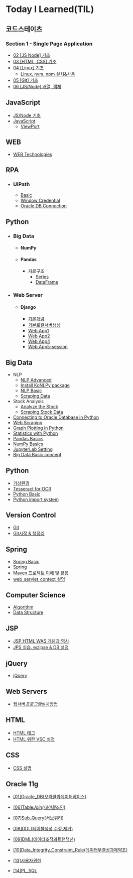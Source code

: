# Today I Learned(TIL)

## 코드스테이츠

### Section 1 - Single Page Application

- [02 [JS Node] 기초](<https://github.com/MagnaPax/TIL/blob/master/CodeStates/(SEB)_Section1-Single_Page_Application/02_(JS-Node)_%EA%B8%B0%EC%B4%88.md>)
- [03 [HTML, CSS] 기초](<https://github.com/MagnaPax/TIL/blob/master/CodeStates/(SEB)_Section1-Single_Page_Application/03_(HTML-CSS)_%EA%B8%B0%EC%B4%88.md>)
- [04 [Linux] 기초](<https://github.com/MagnaPax/TIL/blob/master/CodeStates/(SEB)_Section1-Single_Page_Application/04_(Linux)_%EA%B8%B0%EC%B4%88.md>)
  - [Linux, nvm, npm 설치&사용](<https://github.com/MagnaPax/TIL/blob/master/CodeStates/(SEB)_Section1-Single_Page_Application/Linux_nvm_npm%EC%84%A4%EC%B9%98%EC%99%80%EC%82%AC%EC%9A%A9.md>)
- [05 [Git] 기초](<https://github.com/MagnaPax/TIL/blob/master/CodeStates/(SEB)_Section1-Single_Page_Application/05(git)_%EA%B8%B0%EC%B4%88.md>)
- [06 [JS/Node] 배열, 객체](<https://github.com/MagnaPax/TIL/blob/master/CodeStates/(SEB)_Section1-Single_Page_Application/06_(JS-Node)_%EB%B0%B0%EC%97%B4_%EA%B0%9D%EC%B2%B4.md>)

## JavaScript

- [JS/Node 기초](https://github.com/MagnaPax/TIL/blob/master/WEB/JavaScript/01%5BJS.Node%5D%EA%B8%B0%EC%B4%88.md)
- [JavaScript](https://github.com/MagnaPax/TIL/blob/master/WEB/JavaScript/JavaScript.md)
  - [ViewPort](https://github.com/MagnaPax/TIL/blob/master/WEB/JavaScript/ViewPort.md)

## WEB

- [WEB Technologies](https://github.com/MagnaPax/TIL/blob/master/WEB/WEB_Technologies.md)

## RPA

- ### UiPath
  - [Basic](https://github.com/MagnaPax/TIL/blob/master/RPA/UiPath.md)
  - [Window Credential](https://github.com/MagnaPax/TIL/blob/master/RPA/WindowCredential.md)
  - [Oracle DB Connection](https://github.com/MagnaPax/TIL/blob/master/RPA/DB%EC%97%B0%EA%B2%B0.md)

## Python

- ### Big Data

  - #### NumPy
  - #### Pandas
    - 자료구조
      - [Series](https://github.com/MagnaPax/TIL/blob/master/Python/Big%20Data/Series.md)
      - [DataFrame](https://github.com/MagnaPax/TIL/blob/master/Python/Big%20Data/DataFrame.md)

- ### Web Server
  - #### Django
    - [기본개념](https://github.com/MagnaPax/TIL/blob/master/Django/BasicConceptOfDjango.md)
    - [기본로컬서버생성](https://github.com/MagnaPax/TIL/blob/master/Django/%EB%A1%9C%EC%BB%AC%EC%84%9C%EB%B2%84%EC%83%9D%EC%84%B1.md)
    - [Web App1](https://github.com/MagnaPax/TIL/blob/master/Django/Django_WebApp01.md)
    - [Web App2](https://github.com/MagnaPax/TIL/blob/master/Django/Django_WebApp02.md)
    - [Web App4](https://github.com/MagnaPax/TIL/blob/master/Django/Django_WebApp04.md)
    - [Web App5-session](https://github.com/MagnaPax/TIL/blob/master/Django/login%20%EC%9B%B9%EC%95%B1%20%EC%8B%A4%ED%96%89%EC%88%9C%EC%84%9C.md)

## Big Data

- NLP
  - [NLP Advanced](https://github.com/MagnaPax/TIL/blob/master/BigData/koMovAna.md)
  - [Install KoNLPy package](https://github.com/MagnaPax/TIL/blob/master/BigData/KoNLPy.md)
  - [NLP Basic](https://github.com/MagnaPax/TIL/blob/master/BigData/MovAna.md)
  - [Scraping Data](https://github.com/MagnaPax/TIL/blob/master/BigData/movrev.md)
- Stock Analysis
  - [Analyze the Stock](https://github.com/MagnaPax/TIL/blob/master/BigData/stockAna.md)
  - [Scraping Stock Data](https://github.com/MagnaPax/TIL/blob/master/BigData/stockBasic.md)
- [Connecting to Oracle Database in Python](https://github.com/MagnaPax/TIL/blob/master/BigData/Connecting%20to%20Oracle%20Database%20in%20Python.md)
- [Web Scraping](https://github.com/MagnaPax/TIL/blob/master/BigData/Web_Scraping.md)
- [Graph Plotting in Python]()
- [Statistics with Python]()
- [Pandas Basics]()
- [NumPy Basics]()
- [JupyterLab Setting](https://github.com/MagnaPax/TIL/blob/master/BigData/JupyterLab.md)
- [Big Data Basic concept](https://github.com/MagnaPax/TIL/blob/master/BigData/BigData.md)

## Python

- [가상환경](https://github.com/MagnaPax/TIL/blob/master/Python/virtual_env.md)
- [Tesseract for OCR](https://github.com/MagnaPax/TIL/blob/master/Python/tesseract.md)
- [Python Basic](https://github.com/MagnaPax/TIL/blob/master/Python/Python_Basic.md)
- [Python import system](https://github.com/MagnaPax/TIL/blob/master/Python/python_import.md)

## Version Control

- [Git](https://github.com/MagnaPax/TIL/blob/master/GIT/git.md)
- [Git시작 & 책정리](https://github.com/MagnaPax/TIL/blob/master/GIT/git2.md)

## Spring

- [Spring Basic](https://github.com/MagnaPax/TIL/blob/master/WEB/Spring_Framework/Spring%20Basic.md)
- [Spring](https://github.com/MagnaPax/TIL/commit/27b86b491f9071b199d00b11df32682540811df3?short_path=f3c729c#diff-f3c729cd72c7d9b4f8551d8c42f5b48e)
- [Maven 프로젝트 이해 및 활용](https://github.com/MagnaPax/TIL/blob/master/WEB/Spring_Framework/Maven%20%ED%94%84%EB%A1%9C%EC%A0%9D%ED%8A%B8%20%EC%9D%B4%ED%95%B4%20%EB%B0%8F%20%ED%99%9C%EC%9A%A9.md)
- [web_servlet_context 설명](https://github.com/MagnaPax/TIL/blob/master/WEB/Spring_Framework/web_servlet_context%20%EC%84%A4%EB%AA%85.md)

## Computer Science

- [Algorithm](https://github.com/MagnaPax/TIL/commit/1aa4a67c74cb450d0822d24382dce1f3a1dec874?short_path=994f8e0#diff-994f8e0f3e88eead8d28bd97ed4b2ffd)
- [Data Structure]()

## JSP

- [JSP HTML WAS 개념과 역사](https://github.com/MagnaPax/TIL/blob/master/WEB/JSP/jsp.md)
- [JPS 실습. eclipse & DB 설정](https://github.com/MagnaPax/TIL/blob/master/WEB/JSP/DB_%EC%9D%B4%ED%81%B4%EB%A6%BD%EC%8A%A4%EC%84%A4%EC%A0%95.md)

## jQuery

- [jQuery](https://github.com/MagnaPax/TIL/blob/master/WEB/jQuery/jQuery.md)

## Web Servers

- [웹서버*프로그램*설치방법](https://github.com/MagnaPax/TIL/blob/master/WEB/Web%20Servers/%EC%9B%B9%EC%84%9C%EB%B2%84_%ED%94%84%EB%A1%9C%EA%B7%B8%EB%9E%A8_%EC%84%A4%EC%B9%98%EB%B0%A9%EB%B2%95.md)

## HTML

- [HTML 태그](https://github.com/MagnaPax/TIL/blob/master/WEB/HTML/HTML%ED%83%9C%EA%B7%B8.md)
- [HTML 위한 VSC 설정](https://github.com/MagnaPax/TIL/blob/master/WEB/HTML/html%EC%9C%84%ED%95%9CVSCode%EC%84%B8%ED%8C%85.md)

## CSS

- [CSS 설명](https://github.com/MagnaPax/TIL/blob/master/WEB/CSS/CSS.md)

## Oracle 11g

- [[01]Oracle_DB(오라클과데이터베이스)](<https://github.com/MagnaPax/TIL/blob/master/DB/Oracle_Programming/%5B01%5DOracle_DB(%EC%98%A4%EB%9D%BC%ED%81%B4%EA%B3%BC%EB%8D%B0%EC%9D%B4%ED%84%B0%EB%B2%A0%EC%9D%B4%EC%8A%A4).md>)

- [[06]Table*Join(테이블*조인)](<https://github.com/MagnaPax/TIL/blob/master/DB/Oracle_Programming/%5B06%5DTable_Join(%ED%85%8C%EC%9D%B4%EB%B8%94_%EC%A1%B0%EC%9D%B8).md>)

- [[07]Sub_Query(서브쿼리)](<https://github.com/MagnaPax/TIL/blob/master/DB/Oracle_Programming/%5B07%5DSub_Query(%EC%84%9C%EB%B8%8C%EC%BF%BC%EB%A6%AC).md>)

- [[08]DDL(테이블생성,수정,제거)](<https://github.com/MagnaPax/TIL/blob/master/DB/Oracle_Programming/%5B08%5DDDL(%ED%85%8C%EC%9D%B4%EB%B8%94%EC%83%9D%EC%84%B1%2C%EC%88%98%EC%A0%95%2C%EC%A0%9C%EA%B1%B0).md>)
- [[09]DML(데이터조작과트랜잭션)](<https://github.com/MagnaPax/TIL/blob/master/DB/Oracle_Programming/%5B09%5DDML(%EB%8D%B0%EC%9D%B4%ED%84%B0%EC%A1%B0%EC%9E%91%EA%B3%BC%ED%8A%B8%EB%9E%9C%EC%9E%AD%EC%85%98).md>)

- [[10]Data_Integrity_Constraint_Rule(데이터무결성과제약조)](<https://github.com/MagnaPax/TIL/blob/master/DB/Oracle_Programming/%5B10%5DData_Integrity_Constraint_Rule(%EB%8D%B0%EC%9D%B4%ED%84%B0%EB%AC%B4%EA%B2%B0%EC%84%B1%EA%B3%BC%EC%A0%9C%EC%95%BD%EC%A1%B0).md>)

- [[13]사용자권한](https://github.com/MagnaPax/TIL/blob/master/DB/Oracle_Programming/%5B13%5D%EC%82%AC%EC%9A%A9%EC%9E%90%EA%B6%8C%ED%95%9C.md)

- [[14]PL_SQL](https://github.com/MagnaPax/TIL/blob/master/DB/Oracle_Programming/%5B14%5DPL_SQL.md)

<!--

* Security 학습
  * Stater Class
    * [Module 1](https://github.com/cheese10yun/TIL/blob/master/Spring/security/Starter%20Class/module-01.md)
    *

-->
